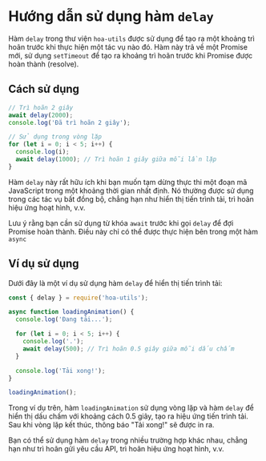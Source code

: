 # Hướng dẫn sử dụng hàm `delay`

Hàm `delay` trong thư viện `hoa-utils` được sử dụng để tạo ra một khoảng trì hoãn trước khi thực hiện một tác vụ nào đó. Hàm này trả về một Promise mới, sử dụng `setTimeout` để tạo ra khoảng trì hoãn trước khi Promise được hoàn thành (resolve).

## Cách sử dụng

```javascript
// Trì hoãn 2 giây
await delay(2000);
console.log('Đã trì hoãn 2 giây');

// Sử dụng trong vòng lặp
for (let i = 0; i < 5; i++) {
  console.log(i);
  await delay(1000); // Trì hoãn 1 giây giữa mỗi lần lặp
}
```

Hàm `delay` này rất hữu ích khi bạn muốn tạm dừng thực thi một đoạn mã JavaScript trong một khoảng thời gian nhất định. Nó thường được sử dụng trong các tác vụ bất đồng bộ, chẳng hạn như hiển thị tiến trình tải, trì hoãn hiệu ứng hoạt hình, v.v.

Lưu ý rằng bạn cần sử dụng từ khóa `await` trước khi gọi `delay` để đợi Promise hoàn thành. Điều này chỉ có thể được thực hiện bên trong một hàm `async`

## Ví dụ sử dụng

Dưới đây là một ví dụ sử dụng hàm `delay` để hiển thị tiến trình tải:

```javascript
const { delay } = require('hoa-utils');

async function loadingAnimation() {
  console.log('Đang tải...');

  for (let i = 0; i < 5; i++) {
    console.log('.');
    await delay(500); // Trì hoãn 0.5 giây giữa mỗi dấu chấm
  }

  console.log('Tải xong!');
}

loadingAnimation();
```

Trong ví dụ trên, hàm `loadingAnimation` sử dụng vòng lặp và hàm `delay` để hiển thị dấu chấm với khoảng cách 0.5 giây, tạo ra hiệu ứng tiến trình tải. Sau khi vòng lặp kết thúc, thông báo "Tải xong!" sẽ được in ra.

Bạn có thể sử dụng hàm `delay` trong nhiều trường hợp khác nhau, chẳng hạn như trì hoãn gửi yêu cầu API, trì hoãn hiệu ứng hoạt hình, v.v.